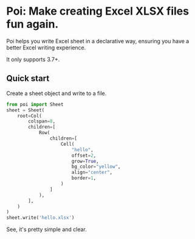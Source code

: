 # Poi: Make creating Excel XLSX files fun again.

Poi helps you write Excel sheet in a declarative way, ensuring you have a better Excel writing experience.

It only supports 3.7+.

## Quick start

Create a sheet object and write to a file.

```python
from poi import Sheet
sheet = Sheet(
    root=Col(
        colspan=8,
        children=[
            Row(
                children=[
                    Cell(
                        "hello",
                        offset=2,
                        grow=True,
                        bg_color="yellow",
                        align="center",
                        border=1,
                    )
                ]
            ),
        ],
    )
)
sheet.write('hello.xlsx')
```

See, it's pretty simple and clear.



